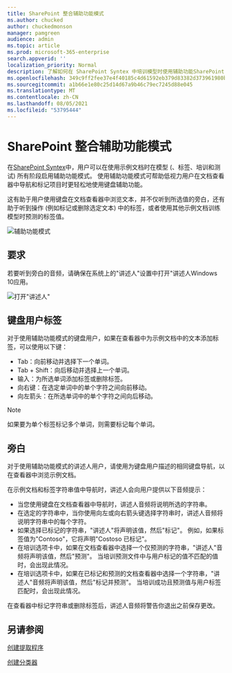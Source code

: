 ```yaml
---
title: SharePoint 整合辅助功能模式
ms.author: chucked
author: chuckedmonson
manager: pamgreen
audience: admin
ms.topic: article
ms.prod: microsoft-365-enterprise
search.appverid: ''
localization_priority: Normal
description: 了解如何在 SharePoint Syntex 中培训模型时使用辅助功能SharePoint Syntex。
ms.openlocfilehash: 349c9ff2fee37e4f40185c4d61592eb379d83382d373961980bfb615db7040c3
ms.sourcegitcommit: a1b66e1e80c25d14d67a9b46c79ec7245d88e045
ms.translationtype: MT
ms.contentlocale: zh-CN
ms.lasthandoff: 08/05/2021
ms.locfileid: "53795444"
---
```

# <a name="sharepoint-syntex-accessibility-mode"></a>SharePoint 整合辅助功能模式

在[SharePoint Syntex](index.md)中，用户可以在使用示例文档时在模型 (、标签、培训和测试) 所有阶段启用辅助功能模式。 使用辅助功能模式可帮助低视力用户在文档查看器中导航和标记项目时更轻松地使用键盘辅助功能。

这有助于用户使用键盘在文档查看器中浏览文本，并不仅听到所选值的旁白，还有助于听到操作 (例如标记或删除选定文本) 中的标签，或者使用其他示例文档训练模型时预测的标签值。 


![辅助功能模式](../media/content-understanding/accessibility-mode.png)

## <a name="requirements"></a>要求

若要听到旁白的音频，请确保在系统上的"讲述人"设置中[](https://support.microsoft.com/windows/complete-guide-to-narrator-e4397a0d-ef4f-b386-d8ae-c172f109bdb1)打开"讲述人Windows 10应用。

![打开"讲述人"](../media/content-understanding/narrator-settings.png)

## <a name="labeling-for-keyboard-users"></a>键盘用户标签

对于使用辅助功能模式的键盘用户，如果在查看器中为示例文档中的文本添加标签，可以使用以下键：

- Tab：向前移动并选择下一个单词。
- Tab + Shift：向后移动并选择上一个单词。
- 输入：为所选单词添加标签或删除标签。
- 向右键：在选定单词中的单个字符之间向前移动。
- 向左箭头：在所选单词中的单个字符之间向后移动。

> [!NOTE]
> 如果要为单个标签标记多个单词，则需要标记每个单词。


## <a name="narration"></a>旁白

对于使用辅助功能模式的讲述人用户，请使用为键盘用户描述的相同键盘导航，以在查看器中浏览示例文档。

在示例文档和标签字符串值中导航时，讲述人会向用户提供以下音频提示：

- 当您使用键盘在文档查看器中导航时，讲述人音频将说明所选的字符串。
- 在选定的字符串中，当你使用向左或向右箭头键选择字符串时，讲述人音频将说明字符串中的每个字符。
- 如果选择已标记的字符串，"讲述人"将声明该值，然后"标记"。  例如，如果标签值为"Contoso"，它将声明"Costoso 已标记"。 
- 在培训选项卡中，如果在文档查看器中选择一个仅预测的字符串，"讲述人"音频将声明该值，然后"预测"。 当培训预测文件中与用户标记的值不匹配的值时，会出现此情况。
- 在培训选项卡中，如果在已标记和预测的文档查看器中选择一个字符串，"讲述人"音频将声明该值，然后"标记并预测"。 当培训成功且预测值与用户标签匹配时，会出现此情况。

在查看器中标记字符串或删除标签后，讲述人音频将警告你退出之前保存更改。

## <a name="see-also"></a>另请参阅

[创建提取程序](create-an-extractor.md)

[创建分类器](create-a-classifier.md)










 


  
  



